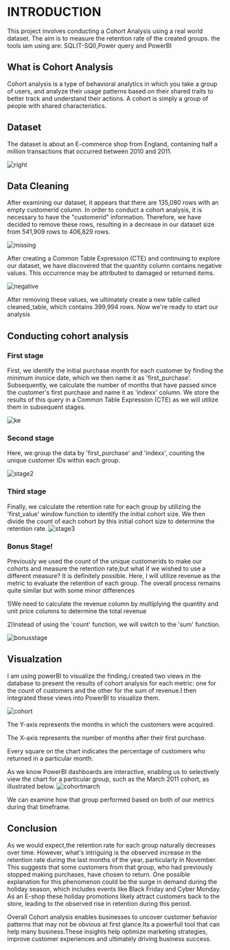 # INTRODUCTION
This project involves conducting a Cohort Analysis using a real world dataset. The aim is to measure the retention rate of the created groups.
the tools iam  using are: SQL(T-SQl),Power query and PowerBI 
## What is  Cohort Analysis
 Cohort analysis is a type of behavioral analytics in which you take a group of users, and analyze their usage patterns based on their shared traits to better track and understand their actions. A cohort is simply a group of people with shared characteristics.

## Dataset 
The dataset is about an E-commerce shop from England, containing half a million transactions that occurred between 2010 and 2011.



![right](https://github.com/lazarosper/Cohort-Analysis/assets/119593480/50fea3d9-bc23-4d23-9467-eb2f70ee20f3)



## Data Cleaning
After examining our dataset, it appears that there are 135,080 rows with an empty customerid column. In order to conduct a cohort analysis, it is necessary to have the "customerid" information. Therefore, we have decided to remove these rows, resulting in a decrease in our dataset size from 541,909 rows to 406,829 rows.



![missing](https://github.com/lazarosper/Cohort-Analysis/assets/119593480/421ed29e-9b42-4457-a377-6e4f6d61e9e9)



After creating a Common Table Expression (CTE) and continuing to explore our dataset, we have discovered that the quantity column contains negative values. This occurrence may be attributed to damaged or returned items.


![negative](https://github.com/lazarosper/Cohort-Analysis/assets/119593480/248eded1-0a5c-493e-8783-a6a2195a5453)


After removing these values, we ultimately create a new table called cleaned_table, which contains 399,994 rows. Now we're ready to start our analysis

## Conducting cohort analysis

### First stage


First, we identify the initial purchase month for each customer by finding the minimum invoice date, which we then name it as 'first_purchase'. Subsequently, we calculate the number of months that have passed since the customer's first purchase and name it as 'indexx' column. We store the results of this query in a Common Table Expression (CTE) as we will utilize them in subsequent stages.



![ke](https://github.com/lazarosper/Cohort-Analysis/assets/119593480/45ebe194-962f-47f6-b3c1-58a941bf31c2)


### Second stage
Here, we group the data by 'first_purchase' and 'indexx', counting the unique customer IDs within each group.

![stage2](https://github.com/lazarosper/Cohort-Analysis/assets/119593480/6907b133-b4a0-4356-8c30-e762987003e5)

### Third stage
Finally, we calculate the retention rate for each group by utilizing the 'first_value' window function to identify the initial cohort size. We then divide the count of each cohort by this initial cohort size to determine the retention rate.
![stage3](https://github.com/lazarosper/Cohort-Analysis/assets/119593480/82ec8ffc-b600-465e-b4c1-0c170ef015ad)


### Bonus Stage!
Previously we used the count of the unique customerids to make our cohorts and measure the retention rate,but what if we wished to use a different measure? It is definitely possible. Here, I will utilize revenue as the metric to evaluate the retention of each group. The overall process remains quite similar but with  some minor differences

1)We need to calculate the revenue column by multiplying the quantity and unit price columns to determine the total revenue

2)Instead of using the 'count' function, we will switch to the 'sum' function.


![bonusstage](https://github.com/lazarosper/Cohort-Analysis/assets/119593480/73ce073f-eda2-4e0f-859e-63769134d4ef)


## Visualzation
I am using  powerBI to visualize the finding,i created two views in the database to present the results of cohort analysis for each metric: one for the count of customers and the other for the sum of revenue.I then integrated these views into PowerBI to visualize them. 

![cohort](https://github.com/lazarosper/Cohort-Analysis/assets/119593480/7313af48-fa36-4fc6-8648-46dedb978e17)


The Y-axis represents the months in which the customers were acquired.

The X-axis represents the number of months after their first purchase.

Every square on the chart indicates the percentage of customers who returned in a particular month.


As we know PowerBI dashboards are interactive, enabling us to selectively view the chart for a particular group, such as the March 2011 cohort, as illustrated below.
![cohortmarch](https://github.com/lazarosper/Cohort-Analysis/assets/119593480/6af93f3f-4cc1-4ad0-a462-d40f50f1968e)

We can examine how that group performed based on both of our metrics during that timeframe.

## Conclusion


As we would expect,the retention rate for each group naturally decreases over time. However, what's intriguing is the observed increase in the retention rate during the last months of the year, particularly in November. This suggests that some customers from that group, who had previously stopped making purchases, have chosen to return. One possible explanation for this phenomenon could be the surge in demand during the holiday season, which includes events like Black Friday and Cyber Monday. As an E-shop these holiday promotions likely attract customers back to the store, leading to the observed rise in retention during this period.

Overall Cohort analysis enables businesses to uncover customer behavior patterns that may not be obvious at first glance.Its a powerfull tool that can help many business.These insights help optimize marketing strategies, improve customer experiences and ultimately driving business success.




